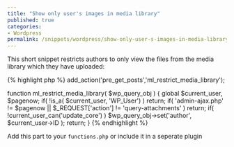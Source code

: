 ```yaml
---
title: "Show only user's images in media library"
published: true
categories:
- Wordpress
permalink: /snippets/wordpress/show-only-user-s-images-in-media-library/
---
```


This short snippet restricts authors to only view the files from the media library which they have uploaded:

{% highlight php %}
add_action('pre_get_posts','ml_restrict_media_library');

function ml_restrict_media_library( $wp_query_obj ) {
    global $current_user, $pagenow;
    if( !is_a( $current_user, 'WP_User') )
        return;
    if( 'admin-ajax.php' != $pagenow || $_REQUEST['action'] != 'query-attachments' )
        return;
    if( !current_user_can('update_core') )
        $wp_query_obj->set('author', $current_user->ID );
    return;
}
{% endhighlight %}

Add this part to your `functions.php` or include it in a seperate plugin
